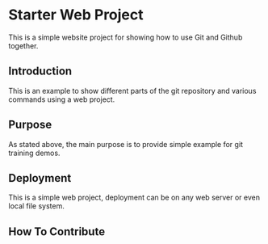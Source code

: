 # Starter Web Project

This is a simple website project for showing how to use Git and Github together.
 
## Introduction

This is an example to show different parts of the git repository and various commands using a web project.

## Purpose

As stated above, the main purpose is to provide simple example for git training demos.

## Deployment

This is a simple web project, deployment can be on any web server or even local file system.

## How To Contribute